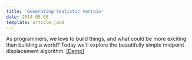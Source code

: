 ```yaml
---
title: 'Generating realistic terrain'
date: 2014-05-05
template: article.jade
---
```


As programmers, we love to build things,
and what could be more exciting than building a world?
Today we'll explore the beautifully simple midpoint displacement algorithm.
[ [Demo] ](/demos/terrain)
